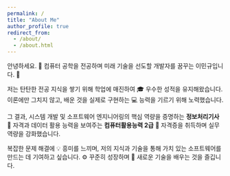 ```yaml
---
permalink: /
title: "About Me"
author_profile: true
redirect_from: 
  - /about/
  - /about.html
---
```


안녕하세요. 👋 컴퓨터 공학을 전공하며 미래 기술을 선도할 개발자를 꿈꾸는 이민규입니다. 🚀

저는 탄탄한 전공 지식을 쌓기 위해 학업에 매진하여 🎓 우수한 성적을 유지해왔습니다. 이론에만 그치지 않고, 배운 것을 실제로 구현하는 💻 능력을 기르기 위해 노력했습니다.

그 결과, 시스템 개발 및 소프트웨어 엔지니어링의 핵심 역량을 증명하는 **정보처리기사** 📜 자격과 데이터 활용 능력을 보여주는 **컴퓨터활용능력 2급** 📜 자격증을 취득하며 실무 역량을 강화했습니다.

복잡한 문제 해결에 💡 흥미를 느끼며, 저의 지식과 기술을 통해 가치 있는 소프트웨어를 만드는 데 기여하고 싶습니다. ⚙️ 꾸준히 성장하며 🌱 새로운 기술을 배우는 것을 즐깁니다.
